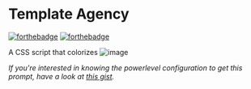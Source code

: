 # Template Agency

[![forthebadge](http://forthebadge.com/images/badges/made-with-css.svg)](https://www.linkedin.com/in/drphp/)
[![forthebadge](http://forthebadge.com/images/badges/built-with-love.svg)](https://www.linkedin.com/in/drphp/)

A CSS script that colorizes
 ![image](https://www.instagram.com/p/CqHycacDkTV/)

*If you're interested in knowing the powerlevel configuration to get this prompt, have a look at [this gist](https://github.com/phpeitor/).*
